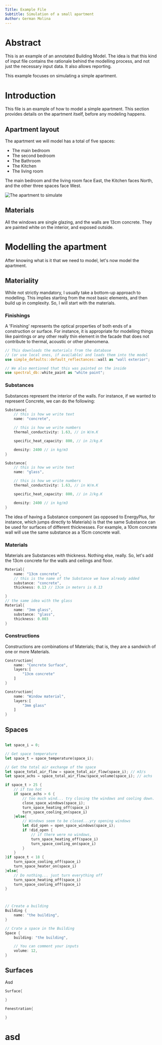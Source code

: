 ```yaml
---
Title: Example File
Subtitle: Simulation of a small apartment
Author: German Molina
---
```


# Abstract

This is an example of an annotated Building Model. The 
idea is that this kind of input file contains the rationale 
behind the modelling process, and not just the necessary 
input data. It also allows reporting.

This example focuses on simulating a simple apartment.

# Introduction

This file is an example of how to model a simple apartment. This section provides details on the 
apartment itself, before any modeling happens.

## Apartment layout

The apartment we will model has a total of five 
spaces:
- The main bedroom
- The second bedroom
- The Bathroom
- The Kitchen
- The living room

The main bedroom and the living room face East, the Kitchen faces North, 
and the other three spaces face West.


![The apartment to simulate](apartment.png)

## Materials

All the windows are single glazing, and the walls are 
13cm concrete. They are painted white on the interior, and exposed outside.

# Modelling the apartment

After knowing what is it that we need to model, let's now model the apartment.

## Materiality

While not strictly mandatory, I usually take a 
bottom-up approach to modelling. This implies starting from the most basic elements, and then
build up in complexity. So, I will start with the 
materials.

### Finishings

A 'Finishing' represents the optical properties of both ends of a construction or surface. For 
instance, it is appropriate for modelling things like paintings or any other really thin element
in the facade that does not contribute to thermal, acoustic or other phenomena.

```rust
// This downloads the materials from the database
// (or use local ones, if available) and loads them into the model
use simple_defaults::default_reflectances::wall as "wall exterior";

// We also mentioned that this was painted on the inside
use spectral_db::white_paint as "white paint";
```

### Substances

Substances represent the interior of the walls. For instance, if we wanted to represent Concrete, we can
do the following:

```rust
Substance{
    // this is how we write text
    name: "concrete", 

    // this is how we write numbers
    thermal_conductivity: 1.63, // in W/m.K

    specific_heat_capacity: 800, // in J/kg.K

    density: 2400 // in kg/m3
}

Substance{
    // this is how we write text
    name: "glass", 

    // this is how we write numbers
    thermal_conductivity: 1.63, // in W/m.K

    specific_heat_capacity: 800, // in J/kg.K

    density: 2400 // in kg/m3
}
```

The idea of having a Substance component (as opposed to EnergyPlus, 
for instance, which jumps directly to Materials) is that the same Substance
can be used for surfaces of different thicknesses. For example, a 10cm
concrete wall will use the same substance as a 15cm concrete wall.

### Materials

Materials are Substances with thickness. Nothing else, really. So, 
let's add the 13cm concrete for the walls and ceilings and floor.

```rust
Material{
    name: "13cm concrete",
    // this is the name of the Substance we have already added
    substance: "concrete", 
    thickness: 0.13 // 13cm in meters is 0.13    

}
// the same idea with the glass
Material{
    name: "3mm glass",
    substance: "glass", 
    thickness: 0.003 
}
```

### Constructions

Constructions are combinations of Materials; that is, they are a sandwich of one or more Materials.

```rust
Construction{
    name: "Concrete Surface",
    layers:[
        "13cm concrete"
    ]
}

Construction{
    name: "Window material",
    layers:[
        "3mm glass"
    ]
}
```


## Spaces

```rust control

let space_i = 0;

// Get space temperature
let space_t = space_temperature(space_i);

// Get the total air exchange of the space
let space_total_air_flow = space_total_air_flow(space_i); // m3/s
let space_achs = space_total_air_flow/space_volume(space_i); // achs

if space_t > 25 {    
    // if too hot 
    if space_achs > 6 {
        // too much wind... try closing the windows and cooling down.
        close_space_windows(space_i);
        turn_space_heating_off(space_i)
        turn_space_cooling_on(space_i)
    }else{
        // Windows seem to be closed...yry opening windows
        let did_open = open_space_windows(space_i);
        if !did_open {
            // if there were no windows, 
            turn_space_heating_off(space_i)
            turn_space_cooling_on(space_i)
        }
    }
}if space_t < 18 {
    turn_space_cooling_off(space_i)    
    turn_space_heater_on(space_i)
}else{
    // Do nothing... just turn everything off
    turn_space_heating_off(space_i)
    turn_space_cooling_off(space_i)    
}


```

```rust


// Create a building
Building {
    name: "the building", 
}

// Crate a space in the Building
Space {
    building: "the building",

    // You can comment your inputs
    volume: 12, 
}
```

## Surfaces

Asd

```rust
Surface{

}

Fenestration{
    
}
```

# asd


